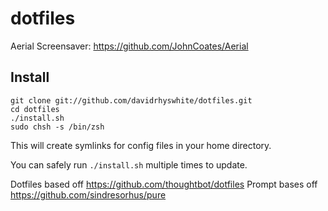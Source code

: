 dotfiles
========

Aerial Screensaver: https://github.com/JohnCoates/Aerial

Install
-------

    git clone git://github.com/davidrhyswhite/dotfiles.git
    cd dotfiles
    ./install.sh
    sudo chsh -s /bin/zsh

This will create symlinks for config files in your home directory.

You can safely run `./install.sh` multiple times to update.

Dotfiles based off https://github.com/thoughtbot/dotfiles
Prompt bases off https://github.com/sindresorhus/pure
